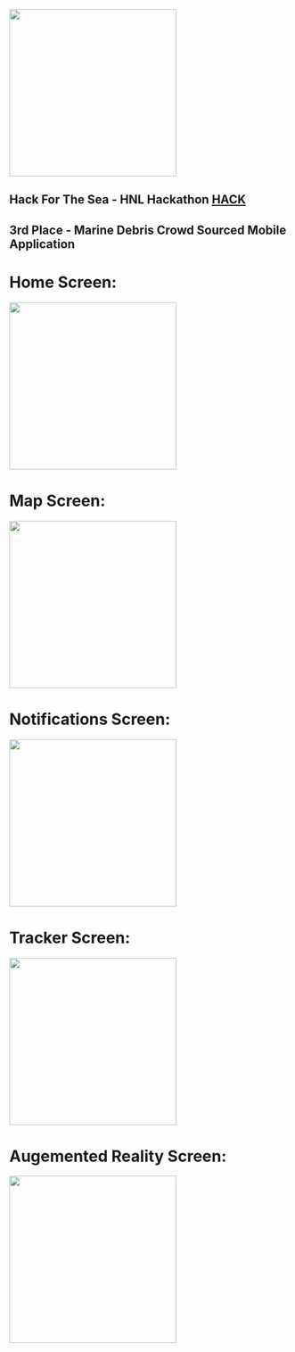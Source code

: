 <img src="./logo.png" width="300"/>

## Hack For The Sea - HNL Hackathon [HACK](https://www.hackfortheseahnl.com)

## 3rd Place - Marine Debris Crowd Sourced Mobile Application

# Home Screen:
<img src="./camera.PNG" width="300"/>

# Map Screen:
<img src="./map.PNG" width="300"/>

# Notifications Screen:
<img src="./notifications.PNG" width="300"/>

# Tracker Screen:
<img src="./tracker.PNG" width="300"/>

# Augemented Reality Screen:
<img src="./ar.PNG" width="300"/>